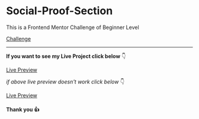 # Social-Proof-Section

This is a Frontend Mentor Challenge of Beginner Level

[Challenge](https://www.frontendmentor.io/challenges/social-proof-section-6e0qTv_bA)

---

**If you want to see my Live Project click below** :point_down:

[Live Preview](https://wizardly-wescoff-fc7dcc.netlify.app)

_if above live preview doesn't work click below_ :point_down:

[Live Preview](https://social-proof-section-theta-livid.vercel.app)

#### Thank you :+1:
